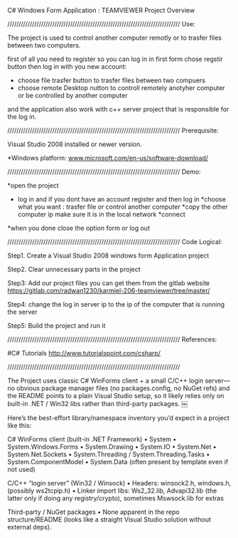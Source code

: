 C# Windows Form Application : TEAMVIEWER Project Overview

/////////////////////////////////////////////////////////////////////////////
Use:

  The project is used to control another computer remotly or to trasfer files between two computers. 
  
  first of all you need to register so you can log in in first
 form chose regstir button then log in with you new account:
  
  * choose file trasfer button to trasfer files between two compuers
  * choose remote Desktop nutton to controll remotely anotyher computer or be controlled by another computer
  
  and the application also work with c++ server project that is responsible for the log in.


/////////////////////////////////////////////////////////////////////////////
Prerequisite:

Visual Studio 2008 installed or newer version. 

*Windows platform:
www.microsoft.com/en-us/software-download/


/////////////////////////////////////////////////////////////////////////////
Demo:
  
*open the project

* log in and if you dont have an account register and then log in
*choose what you want : trasfer file or control another computer
*copy the other computer ip make sure it is in the local network
*connect

*when you done close the option form or log out


/////////////////////////////////////////////////////////////////////////////
Code Logical:

Step1. Create a Visual Studio 2008 windows form Application project

Step2. Clear unnecessary parts in the project

Step3: Add our project files you can get them from the gitlab website
https://gitlab.com/radwan1230/karmiel-206-teamviewer/tree/master/
        
Step4: change the log in server ip to the ip of the computer that is running the server

Step5: Build the project and run it


/////////////////////////////////////////////////////////////////////////////
References:

#C# Tutorials
http://www.tutorialspoint.com/csharp/


/////////////////////////////////////////////////////////////////////////////

The Project uses classic C# WinForms client + a small C/C++ login server—no obvious package manager files (no packages.config, no NuGet refs) and the README points to a plain Visual Studio setup, so it likely relies only on built-in .NET / Win32 libs rather than third-party packages.  ￼

Here’s the best-effort library/namespace inventory you’d expect in a project like this:

C# WinForms client (built-in .NET Framework)
	•	System
	•	System.Windows.Forms
	•	System.Drawing
	•	System.IO
	•	System.Net
	•	System.Net.Sockets
	•	System.Threading / System.Threading.Tasks
	•	System.ComponentModel
	•	System.Data (often present by template even if not used)

C/C++ “login server” (Win32 / Winsock)
	•	Headers: winsock2.h, windows.h, (possibly ws2tcpip.h)
	•	Linker import libs: Ws2_32.lib, Advapi32.lib (the latter only if doing any registry/crypto), sometimes Mswsock.lib for extras

Third-party / NuGet packages
	•	None apparent in the repo structure/README (looks like a straight Visual Studio solution without external deps). 
